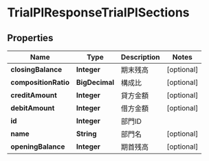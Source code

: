 

# TrialPlResponseTrialPlSections

## Properties

Name | Type | Description | Notes
------------ | ------------- | ------------- | -------------
**closingBalance** | **Integer** | 期末残高 |  [optional]
**compositionRatio** | **BigDecimal** | 構成比 |  [optional]
**creditAmount** | **Integer** | 貸方金額 |  [optional]
**debitAmount** | **Integer** | 借方金額 |  [optional]
**id** | **Integer** | 部門ID | 
**name** | **String** | 部門名 |  [optional]
**openingBalance** | **Integer** | 期首残高 |  [optional]



